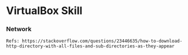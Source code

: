 # VirtualBox Skill

### Network

```
Refs: https://stackoverflow.com/questions/23446635/how-to-download-http-directory-with-all-files-and-sub-directories-as-they-appear
```

